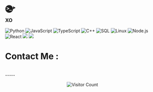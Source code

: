 


[<img align="left" alt="Terminal" width="26px" src="https://raw.githubusercontent.com/github/explore/80688e429a7d4ef2fca1e82350fe8e3517d3494d/topics/terminal/terminal.png" />][webdevplaylist]



<details>
  <summary></summary>
  
<!--START_SECTION:activity-->

<!--END_SECTION:activity-->
  <details>
  <summary></summary>
  



  


</details>
  <summary>
     <a href="https://steamcommunity.com/id/Noconversation/"><img src="https://img.shields.io/badge/Steam-000000?style=for-the-badge&logo=steam&logoColor=white" alt="Steam"></a>
  </summary>
</details>




### XO

![Python](https://img.shields.io/badge/-Python-000?&logo=Python)
![JavaScript](https://img.shields.io/badge/-JavaScript-000?&logo=JavaScript)
![TypeScript](https://img.shields.io/badge/-TypeScript-000?&logo=TypeScript)
![C++](https://img.shields.io/badge/-C++-000?&logo=c%2b%2b&logoColor=00599C)
![SQL](https://img.shields.io/badge/-SQL-000?&logo=MySQL)
![Linux](https://img.shields.io/badge/-Linux-000?&logo=Linux)
![Node.js](https://img.shields.io/badge/-Node.js-000?&logo=node.js)
![React](https://img.shields.io/badge/-React-000?&logo=React)
![](https://img.shields.io/badge/Electron-000?&logo=electron&logoColor=00599C)
![](https://img.shields.io/badge/-💉%20SQL%20Injection-000)

  
   
  
  
  
</p>

[webdevplaylist]: https://youtu.be/T6kUPg_4k7w




# Contact Me :

<p>
 </br>
 ----- 
  

<!-- Footer -->

<div align="center">
  
  ![Visitor Count](https://profile-counter.glitch.me/Noconversation/count.svg)
  
  </div>
